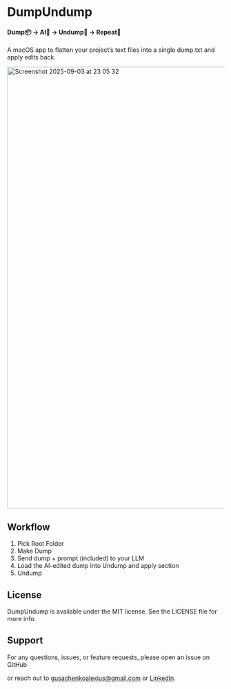 # DumpUndump
#### Dump📦 -> AI📝 -> Undump📁 -> Repeat🔁
A macOS app to flatten your project’s text files into a single dump.txt and apply edits back.

<img width="1311" height="1022" alt="Screenshot 2025-09-03 at 23 05 32" src="https://github.com/user-attachments/assets/02e29cae-c3c7-4fe2-bdce-999c8c750bdd" />

## Workflow
1.	Pick Root Folder
2.	Make Dump
3.	Send dump + prompt (included) to your LLM
4.	Load the AI-edited dump into Undump and apply section
5.	Undump

## License

DumpUndump is available under the MIT license. See the LICENSE file for more info.

## Support

For any questions, issues, or feature requests, please open an issue on GitHub

or reach out to [gusachenkoalexius@gmail.com](mailto:gusachenkoalexius@gmail.com) or [LinkedIn](https://www.linkedin.com/in/jmstajim/).
